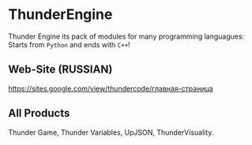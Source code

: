 # ThunderEngine
Thunder Engine its pack of modules for many programming languagues: Starts from `Python` and ends with `C++`!

## Web-Site (RUSSIAN)
https://sites.google.com/view/thundercode/главная-страница

## All Products
Thunder Game, Thunder Variables, UpJSON, ThunderVisuality.
